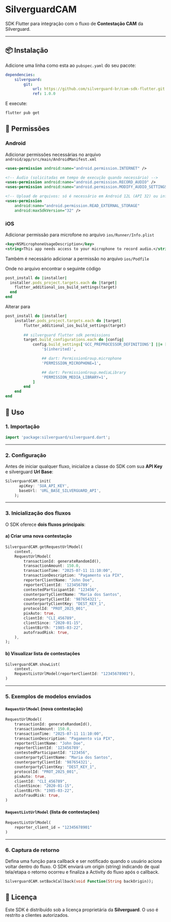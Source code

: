 # SilverguardCAM

SDK Flutter para integração com o fluxo de **Contestação CAM** da Silverguard.

---

## 📦 Instalação

Adicione uma linha como esta ao `pubspec.yaml` do seu pacote:

```yaml
dependencies:
    silverguard:
        git: 
            url: https://github.com/silverguard-br/cam-sdk-flutter.git
            ref: 1.0.0
```

E execute:

```bash
flutter pub get
```

##  🔐 Permissões

### Android 

Adicionar permissões necessárias no arquivo `android/app/src/main/AndroidManifest.xml`

```xml
<uses-permission android:name="android.permission.INTERNET" />

<!-- Áudio (solicitadas em tempo de execução quando necessário) -->
<uses-permission android:name="android.permission.RECORD_AUDIO" />
<uses-permission android:name="android.permission.MODIFY_AUDIO_SETTINGS" />

<!-- Upload de arquivos: só é necessário em Android 12L (API 32) ou inferior -->
<uses-permission
    android:name="android.permission.READ_EXTERNAL_STORAGE"
    android:maxSdkVersion="32" />
```

### iOS 

Adicionar permissão para microfone no arquivo `ios/Runner/Info.plist`

```xml
<key>NSMicrophoneUsageDescription</key>
<string>This app needs access to your microphone to record audio.</string>
```

Também é necessário adicionar a permissão no arquivo `ios/Podfile` 

Onde no arquivo encontrar o seguinte código 

```ruby
post_install do |installer|
  installer.pods_project.targets.each do |target|
    flutter_additional_ios_build_settings(target)    
  end
end
```

Alterar para 

```ruby
post_install do |installer|
    installer.pods_project.targets.each do |target|
        flutter_additional_ios_build_settings(target)
        
        ## silverguard flutter sdk permissions
        target.build_configurations.each do |config|
            config.build_settings['GCC_PREPROCESSOR_DEFINITIONS'] ||= [
                '$(inherited)',

                ## dart: PermissionGroup.microphone
                'PERMISSION_MICROPHONE=1',

                ## dart: PermissionGroup.mediaLibrary
                'PERMISSION_MEDIA_LIBRARY=1',
            ]
        end
    end
end
```


## 🚀 Uso

### 1. Importação

```Dart
import 'package:silverguard/silverguard.dart';
```

---

### 2. Configuração 

Antes de iniciar qualquer fluxo, inicialize a classe do SDK com sua **API Key** e silverguard **Url Base**:

```Dart
SilverguardCAM.init(
      apiKey: 'SUA_API_KEY',
      baseUrl: 'URL_BASE_SILVERGUARD_API',
    );
```

---

### 3. Inicialização dos fluxos

O SDK oferece **dois fluxos principais**:

#### a) Criar uma nova contestação

```Dart
SilverguardCAM.getRequestUrlModel(
    context,
    RequestUrlModel(
        transactionId: generateRandomId(),
        transactionAmount: 150.0,
        transactionTime: "2025-07-11 11:10:00",
        transactionDescription: "Pagamento via PIX",
        reporterClientName: "John Doe",
        reporterClientId: '123456789',
        contestedParticipantId: "123456",
        counterpartyClientName: "Maria dos Santos",
        counterpartyClientId: '987654321',
        counterpartyClientKey: "DEST_KEY_1",
        protocolId: "PROT_2025_001",
        pixAuto: true,
        clientId: "CLI_456789",
        clientSince: "2020-01-15",
        clientBirth: "1985-03-22",
        autofraudRisk: true,
    ),
);
```

#### b) Visualizar lista de contestações

```Dart
SilverguardCAM.showList(
    context,
    RequestListUrlModel(reporterClientId: "12345678901"),
)
```

---

### 5. Exemplos de modelos enviados

#### `RequestUrlModel` (nova contestação)

```Dart
RequestUrlModel(
    transactionId: generateRandomId(),
    transactionAmount: 150.0,
    transactionTime: "2025-07-11 11:10:00",
    transactionDescription: "Pagamento via PIX",
    reporterClientName: "John Doe",
    reporterClientId: '123456789',
    contestedParticipantId: "123456",
    counterpartyClientName: "Maria dos Santos",
    counterpartyClientId: '987654321',
    counterpartyClientKey: "DEST_KEY_1",
    protocolId: "PROT_2025_001",
    pixAuto: true,
    clientId: "CLI_456789",
    clientSince: "2020-01-15",
    clientBirth: "1985-03-22",
    autofraudRisk: true,
)
```

#### `RequestListUrlModel` (lista de contestações)

```Dart
RequestListUrlModel(
    reporter_client_id = "12345678901"
)
```

---

### 6. Captura de retorno

Defina uma função para callback e ser notificado quando o usuário aciona voltar dentro do fluxo.
O SDK enviará um origin (string) indicando de qual tela/etapa o retorno ocorreu e finaliza a Activity do fluxo após o callback.

```Dart
SilverguardCAM.setBackCallback(void Function(String backOrigin));
```

## 📄 Licença

Este SDK é distribuído sob a licença proprietária da **Silverguard**. O uso é restrito a clientes autorizados.